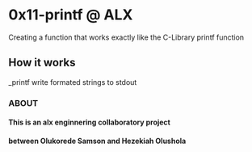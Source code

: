 # 0x11-printf @ ALX
Creating a function that works exactly like the C-Library printf function

## How it works
_printf write formated strings to stdout


### ABOUT
#### This is an alx enginnering collaboratory project
#### between Olukorede Samson and Hezekiah Olushola
